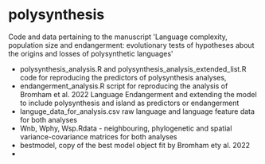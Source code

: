 # polysynthesis
Code and data pertaining to the manuscript 'Language complexity, population size and endangerment: evolutionary tests of hypotheses about the origins and losses of polysynthetic languages'


- polysynthesis_analysis.R and polysynthesis_analysis_extended_list.R code for reproducing the predictors of polysynthesis analyses,
- endangerment_analysis.R script for reproducing the analysis of Bromham et al. 2022 Language Endangerment and extending the model to include polysynthesis and island as predictors or endangerment
- languge_data_for_analysis.csv raw language and language feature data for both analyses
- Wnb, Wphy, Wsp.Rdata - neighbouring, phylogenetic and spatial variance-covariance matrices for both analyses
- bestmodel, copy of the best model object fit by Bromham ety al. 2022
- 
